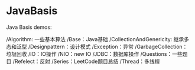 # JavaBasis
Java Basis demos:

/Algorithm: 一些基本算法
/Base：Java基础
/CollectionAndGenericity: 继承多态和泛型
/Designpattern：设计模式
/Exception：异常
/GarbageCollection：垃圾回收
/IO：IO操作
/NIO：new IO
/JDBC：数据库操作
/Questions：一些题目
/Refelect：反射
/Series：LeetCode题目总结
/Thread：多线程
